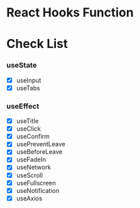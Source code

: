 # React Hooks Function

# Check List

### useState

- [x] useInput
- [x] useTabs

### useEffect

- [x] useTitle
- [x] useClick
- [x] useConfirm
- [x] usePreventLeave
- [x] useBeforeLeave
- [x] useFadeIn
- [x] useNetwork
- [x] useScroll
- [x] useFullscreen
- [x] useNotification
- [x] useAxios
